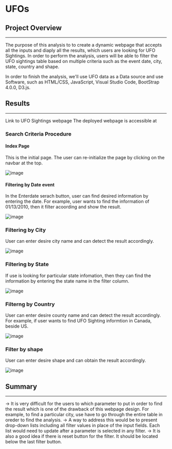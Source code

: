 # UFOs

## Project Overview
----------------------------------------------------------------------------------------------------------------------------------------------------------------------
The purpose of this analysis to to create a dynamic webpage that accepts all the inputs and diaply all the results, which users are looking for UFO Sightings.
In order to perform the analysis, users will be able to filter the UFO sightings table based on multiple criteria such as the event date, city, state, country and shape.

In order to finish the analysis, we'll use  UFO data as a Data source and use Software, such as  HTML/CSS, JavaScript, Visual Studio Code, BootStrap 4.0.0, D3.js.

## Results
------------------------------------------------------------------------------------------------------------------------------------------------------------------------
Link to UFO Sightings webpage
The deployed webpage is accessible at 

### Search Criteria Procedure

#### Index Page

This is the initial page. The user can re-initialize the page by clicking on the navbar at the top.


![image](https://user-images.githubusercontent.com/107137215/187264191-ffb45e19-3e53-44de-8932-16d80f273184.png)




#### Filtering by Date event

In the Enterdate serach button, user can find desired information by entering the date. For example, user wants to find the information of 01/13/2010, then it filter acoording and show the result.

![image](https://user-images.githubusercontent.com/107137215/187264701-7ce6a1da-6b1a-47e1-99ff-e07869bee36d.png)


### Filtering by City

User can enter desire city name and can detect the result accordingly.

![image](https://user-images.githubusercontent.com/107137215/187265102-4e3f71a3-9165-4d8e-bf82-62cca16f2265.png)

### Filtering by State

If use is looking for particular state infomation, then they can find the information by entering the state name in the filter column.

![image](https://user-images.githubusercontent.com/107137215/187265525-b1e483bb-2b79-4c2e-a07d-548b6efdbb46.png)


### Filterng by Country

User can enter desire county name and can detect the result accordingly. For example, if user wants to find UFO Sighting informtion in Canada, beside US.

![image](https://user-images.githubusercontent.com/107137215/187266313-9c06f816-a579-4fc3-bf2e-57b6f65f02af.png)


### Filter by shape

User can enter desire shape and can obtain the result accordingly.

![image](https://user-images.githubusercontent.com/107137215/187266630-0a42e95c-ba4a-4d3e-a58f-248ce805532b.png)


## Summary
------------------------------------------------------------------------------------------------------------------------------------------------------------------------
-> It is very difficult for the users to which parameter to put in order to find the result which is one of the drawback of this webpage design. For example, to find 
   a particular city, use have to go through the entire table in oreder to find the analysis.
-> A way to address this would be to present drop-down lists including all filter values in place of the input fields. Each list would need to update after a parameter      is selected in any filter.
-> It is also a good idea if there is reset button for the filter. It should be located below the last filter button.










